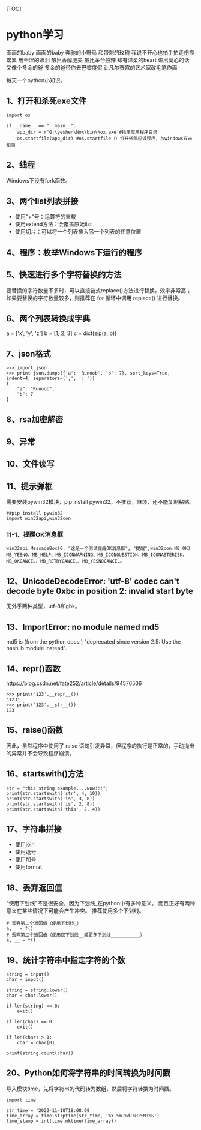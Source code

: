 [TOC]
# python学习

画画的baby 画画的baby
奔驰的小野马 和带刺的玫瑰
我说不开心也拍手拍走伤痕累累
用干涩的眼泪 酿出香醇肥美
虽比茅台般辣 却有温柔的heart
讲出窝心的话 又像个多金的爸
多金的爸带你去巴黎度假
让凡尔赛宫的艺术家改毛笔作画

每天一个python小知识。

## 1、打开和杀死exe文件
```
import os
    
if __name__ == "__main__":
    app_dir = r'G:\yeshen\Nox\bin\Nox.exe'#指定应用程序目录
	os.startfile(app_dir) #os.startfile（）打开外部应该程序，与windows双击相同
```

## 2、线程
Windows下没有fork函数。

## 3、两个list列表拼接
- 使用"+"号：运算符的重载
- 使用extend方法：会覆盖原始list
- 使用切片：可以将一个列表插入另一个列表的任意位置

## 4、程序：枚举Windows下运行的程序

## 5、快速进行多个字符替换的方法
要替换的字符数量不多时，可以直接链式replace()方法进行替换，效率非常高；
如果要替换的字符数量较多，则推荐在 for 循环中调用 replace() 进行替换。

## 6、两个列表转换成字典
a = ['x', 'y', 'z']
b = [1, 2, 3]
c = dict(zip(a, b))

## 7、json格式
```
>>> import json
>>> print json.dumps({'a': 'Runoob', 'b': 7}, sort_keys=True, indent=4, separators=(',', ': '))
{
    "a": "Runoob",
    "b": 7
}
```

## 8、rsa加密解密



## 9、异常


## 10、文件读写

## 11、提示弹框
需要安装pywin32模块，pip install pywin32。不推荐，麻烦，还不能复制粘贴。
```
##pip install pywin32
import win32api,win32con
```

### 11-1、提醒OK消息框
```
win32api.MessageBox(0, "这是一个测试提醒OK消息框", "提醒",win32con.MB_OK)
MB_YESNO、MB_HELP、MB_ICONWARNING、MB_ICONQUESTION、MB_ICONASTERISK、MB_OKCANCEL、MB_RETRYCANCEL、MB_YESNOCANCEL。
```

## 12、UnicodeDecodeError: 'utf-8' codec can't decode byte 0xbc in position 2: invalid start byte
无外乎两种类型，utf-8和gbk。

## 13、ImportError: no module named md5
md5 is (from the python docs:) "deprecated since version 2.5: Use the hashlib module instead".

## 14、repr()函数
https://blog.csdn.net/fate252/article/details/94576506
```
>>> print('123'.__repr__())
'123'
>>> print('123'.__str__())
123
```

## 15、raise()函数
因此，虽然程序中使用了 raise 语句引发异常，但程序的执行是正常的，手动抛出的异常并不会导致程序崩溃。

## 16、startswith()方法
```
str = "this string example....wow!!!";
print(str.startswith('str', 4, 10))
print(str.startswith('is', 3, 8))
print(str.startswith('is', 2, 8))
print(str.startswith('this', 2, 4))
```

## 17、字符串拼接
- 使用join
- 使用逗号
- 使用加号
- 使用format

## 18、丢弃返回值
"使用下划线"不是很安全，因为下划线_在python中有多种意义。
而且正好有两种意义在某些情况下可能会产生冲突。
推荐使用多个下划线。
```
# 丢弃第二个返回值（使用下划线_）
a, _ = f()
# 丢弃第二个返回值（使用双下划线__或更多下划线___________）
a, __ = f()
```

## 19、统计字符串中指定字符的个数
```
string = input()
char = input()
 
string = string.lower()
char = char.lower()
 
if len(string) == 0:
    exit()
 
if len(char) == 0:
    exit()
 
if len(char) > 1:
    char = char[0]
 
print(string.count(char))
```

## 20、Python如何将字符串的时间转换为时间戳
导入模块time，先将字符串的代码转为数组，然后将字符转换为时间戳。
```
import time

str_time = '2022-11-18T18:08:09'
time_array = time.strptime(str_time, '%Y-%m-%dT%H:%M:%S')
time_stamp = int(time.mktime(time_array))
```





















